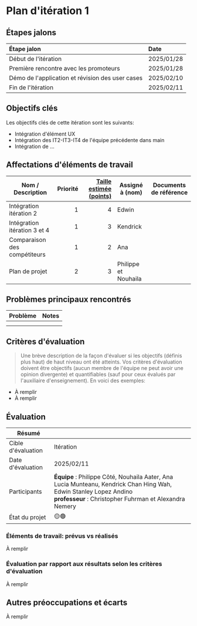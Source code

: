 # Plan d'itération 1

## Étapes jalons

| Étape jalon                                       | Date       |
| :------------------------------------------------ | :--------- |
| Début de l'itération                              | 2025/01/28 |
| Première rencontre avec les promoteurs            | 2025/01/28 |
| Démo de l'application et révision des user cases  | 2025/02/10 |
| Fin de l'itération                                | 2025/02/11 |

## Objectifs clés

Les objectifs clés de cette itération sont les suivants:

-   Intégration d'élément UX
-   Intégration des IT2-IT3-IT4 de l'équipe précédente dans main
-   Intégration de ...


## Affectations d'éléments de travail

| Nom / Description              | Priorité | [Taille estimée (points)](#commentEstimer 'Comment estimer?') | Assigné à (nom) | Documents de référence                                                                          |
| ------------------------------ | -------: | ------------------------------------------------------------: | --------------- | ----------------------------------------------------------------------------------------------- |
| Intégration itération 2 |        1 |                                                             4 | Edwin            ||
| Intégration itération 3 et 4 |  1|                                                        3 | Kendrick            ||
| Comparaison des compétiteurs |   1|                                      2| Ana         |                                                 |
| Plan de projet               |   2|                                      3| Philippe et Nouhaila           |                                                 |

## Problèmes principaux rencontrés

| Problème                                                                                                                               | Notes                                                                                                                                                                                                                                         |
| -------------------------------------------------------------------------------------------------------------------------------------- | --------------------------------------------------------------------------------------------------------------------------------------------------------------------------------------------------------------------------------------------- |
||                                                                                                                                                                    |
|           |                                                                                                               |

## Critères d'évaluation

> Une brève description de la façon d'évaluer si les objectifs (définis plus haut) de haut niveau ont été atteints.
> Vos critères d'évaluation doivent être objectifs (aucun membre de l'équipe ne peut avoir une opinion divergente) et quantifiables (sauf pour ceux évalués par l'auxiliaire d'enseignement). En voici des exemples:

-   À remplir 
-   À remplir 

## Évaluation

| Résumé             |                                                                                                                                    |
| ------------------ | ---------------------------------------------------------------------------------------------------------------------------------- |
| Cible d'évaluation | Itération                                                                                                                          |
| Date d'évaluation  | 2025/02/11                                                                                                                        |
| Participants       | **Équipe** : Philippe Côté, Nouhaila Aater, Ana Lucia Munteanu, Kendrick Chan Hing Wah, Edwin Stanley Lopez Andino <br> **professeur** : Christopher Fuhrman et Alexandra Nemery |
| État du projet     | 🟡🟢                                                                                                                                 |

### Éléments de travail: prévus vs réalisés

À remplir 
### Évaluation par rapport aux résultats selon les critères d'évaluation

À remplir 

## Autres préoccupations et écarts

À remplir 